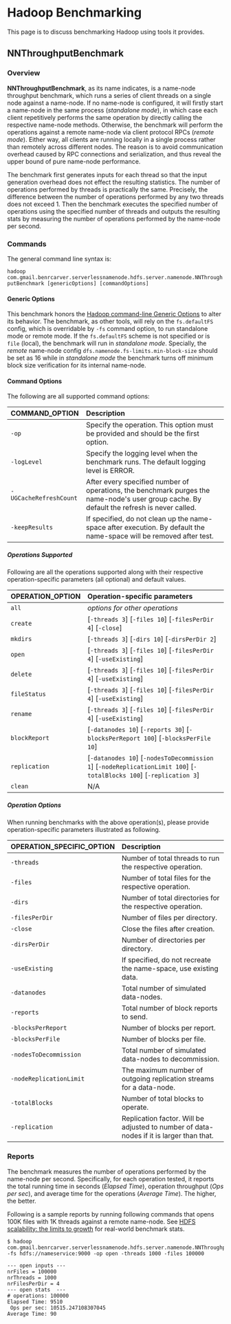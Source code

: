 <!---
  Licensed under the Apache License, Version 2.0 (the "License");
  you may not use this file except in compliance with the License.
  You may obtain a copy of the License at

   http://www.apache.org/licenses/LICENSE-2.0

  Unless required by applicable law or agreed to in writing, software
  distributed under the License is distributed on an "AS IS" BASIS,
  WITHOUT WARRANTIES OR CONDITIONS OF ANY KIND, either express or implied.
  See the License for the specific language governing permissions and
  limitations under the License. See accompanying LICENSE file.
-->

# Hadoop Benchmarking

<!-- MACRO{toc|fromDepth=0|toDepth=3} -->

This page is to discuss benchmarking Hadoop using tools it provides.

## NNThroughputBenchmark

### Overview

**NNThroughputBenchmark**, as its name indicates, is a name-node throughput benchmark, which runs a series of client threads on a single node against a name-node. If no name-node is configured, it will firstly start a name-node in the same process (_standalone mode_), in which case each client repetitively performs the same operation by directly calling the respective name-node methods. Otherwise, the benchmark will perform the operations against a remote name-node via client protocol RPCs (_remote mode_). Either way, all clients are running locally in a single process rather than remotely across different nodes. The reason is to avoid communication overhead caused by RPC connections and serialization, and thus reveal the upper bound of pure name-node performance.

The benchmark first generates inputs for each thread so that the input generation overhead does not effect the resulting statistics. The number of operations performed by threads is practically the same. Precisely, the difference between the number of operations performed by any two threads does not exceed 1. Then the benchmark executes the specified number of operations using the specified number of threads and outputs the resulting stats by measuring the number of operations performed by the name-node per second.

### Commands

The general command line syntax is:

`hadoop com.gmail.benrcarver.serverlessnamenode.hdfs.server.namenode.NNThroughputBenchmark [genericOptions] [commandOptions]`

#### Generic Options

This benchmark honors the [Hadoop command-line Generic Options](CommandsManual.html#Generic_Options) to alter its behavior. The benchmark, as other tools, will rely on the `fs.defaultFS` config, which is overridable by `-fs` command option, to run standalone mode or remote mode. If the `fs.defaultFS` scheme is not specified or is `file` (local), the benchmark will run in _standalone mode_. Specially, the _remote_ name-node config `dfs.namenode.fs-limits.min-block-size` should be set as 16 while in _standalone mode_ the benchmark turns off minimum block size verification for its internal name-node.

#### Command Options

The following are all supported command options:

| COMMAND\_OPTION    | Description |
|:---- |:---- |
|`-op` | Specify the operation. This option must be provided and should be the first option. |
|`-logLevel` | Specify the logging level when the benchmark runs. The default logging level is ERROR. |
|`-UGCacheRefreshCount` | After every specified number of operations, the benchmark purges the name-node's user group cache. By default the refresh is never called. |
|`-keepResults` | If specified, do not clean up the name-space after execution. By default the name-space will be removed after test. |

##### Operations Supported

Following are all the operations supported along with their respective operation-specific parameters (all optional) and default values.

| OPERATION\_OPTION    | Operation-specific parameters |
|:---- |:---- |
|`all` | _options for other operations_ |
|`create` | [`-threads 3`] [`-files 10`] [`-filesPerDir 4`] [`-close`] |
|`mkdirs` | [`-threads 3`] [`-dirs 10`] [`-dirsPerDir 2`] |
|`open` | [`-threads 3`] [`-files 10`] [`-filesPerDir 4`] [`-useExisting`] |
|`delete` | [`-threads 3`] [`-files 10`] [`-filesPerDir 4`] [`-useExisting`] |
|`fileStatus` | [`-threads 3`] [`-files 10`] [`-filesPerDir 4`] [`-useExisting`] |
|`rename` | [`-threads 3`] [`-files 10`] [`-filesPerDir 4`] [`-useExisting`] |
|`blockReport` | [`-datanodes 10`] [`-reports 30`] [`-blocksPerReport 100`] [`-blocksPerFile 10`] |
|`replication` | [`-datanodes 10`] [`-nodesToDecommission 1`] [`-nodeReplicationLimit 100`] [`-totalBlocks 100`] [`-replication 3`] |
|`clean` | N/A |

##### Operation Options

When running benchmarks with the above operation(s), please provide operation-specific parameters illustrated as following.

| OPERATION\_SPECIFIC\_OPTION    | Description |
|:---- |:---- |
|`-threads` | Number of total threads to run the respective operation. |
|`-files` | Number of total files for the respective operation. |
|`-dirs` | Number of total directories for the respective operation. |
|`-filesPerDir` | Number of files per directory. |
|`-close` | Close the files after creation. |
|`-dirsPerDir` | Number of directories per directory. |
|`-useExisting` | If specified, do not recreate the name-space, use existing data. |
|`-datanodes` | Total number of simulated data-nodes. |
|`-reports` | Total number of block reports to send. |
|`-blocksPerReport` | Number of blocks per report. |
|`-blocksPerFile` | Number of blocks per file. |
|`-nodesToDecommission` | Total number of simulated data-nodes to decommission. |
|`-nodeReplicationLimit` | The maximum number of outgoing replication streams for a data-node. |
|`-totalBlocks` | Number of total blocks to operate. |
|`-replication` | Replication factor. Will be adjusted to number of data-nodes if it is larger than that. |

### Reports

The benchmark measures the number of operations performed by the name-node per second. Specifically, for each operation tested, it reports the total running time in seconds (_Elapsed Time_), operation throughput (_Ops per sec_), and average time for the operations (_Average Time_). The higher, the better.

Following is a sample reports by running following commands that opens 100K files with 1K threads against a remote name-node. See [HDFS scalability: the limits to growth](https://www.usenix.org/legacy/publications/login/2010-04/openpdfs/shvachko.pdf) for real-world benchmark stats.

```
$ hadoop com.gmail.benrcarver.serverlessnamenode.hdfs.server.namenode.NNThroughputBenchmark -fs hdfs://nameservice:9000 -op open -threads 1000 -files 100000

--- open inputs ---
nrFiles = 100000
nrThreads = 1000
nrFilesPerDir = 4
--- open stats  ---
# operations: 100000
Elapsed Time: 9510
 Ops per sec: 10515.247108307045
Average Time: 90
```
